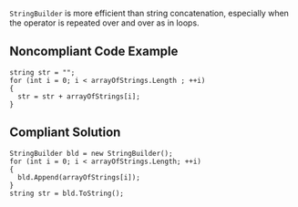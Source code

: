 `StringBuilder` is more efficient than string concatenation, especially when the operator is repeated over and over as in loops.
 
## Noncompliant Code Example

    string str = "";
    for (int i = 0; i < arrayOfStrings.Length ; ++i)
    {
      str = str + arrayOfStrings[i];
    }

## Compliant Solution

    StringBuilder bld = new StringBuilder();
    for (int i = 0; i < arrayOfStrings.Length; ++i)
    {
      bld.Append(arrayOfStrings[i]);
    }
    string str = bld.ToString();